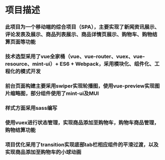 # 项目描述
### 此项目为一个移动端的综合项目（SPA），主要实现了新闻资讯展示、评论发表及展示、商品列表展示、商品详情页展示、购物车、购物结算页面等功能
### 技术选型采用了vue全家桶（vue、vue-router、vuex、vue-resource、mint-ui）+ ES6 + Webpack，采用模块化、组件化、工程化的模式开发
### 前台页面构建主要采用swiper实现轮播图，使用vue-preview实现图片缩略图，部分组件使用了mint-ui及MUI
### 样式方面采用sass编写
### 使用vuex进行状态管理，实现商品添加至购物车，购物车商品管理，购物结算功能
### 项目优化采用了transition实现底部tab栏相应组件的平滑过渡，以及实现商品添加至购物车的小球动画

